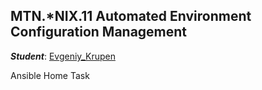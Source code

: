 MTN.*NIX.11 Automated Environment Configuration Management
---

***Student***: [Evgeniy_Krupen](https://upsa.epam.com/workload/employeeView.do?employeeId=4060741400038655484#emplTab=general)

Ansible Home Task
